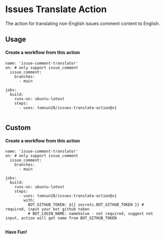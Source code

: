 
# Issues Translate Action  

The action for translating non-English issues comment content to English.   


## Usage  

#### Create a workflow from this action   

````
name: 'issue-comment-translator'
on: # only support issue_comment
  issue_comment:
    branches:
      - main

jobs:
  build:
    runs-on: ubuntu-latest
    steps:
      - uses: tomsun28/issues-translate-action@v1
          

````


## Custom  

#### Create a workflow from this action   

````
name: 'issue-comment-translator'
on: # only support issue_comment
  issue_comment:
    branches:
      - main

jobs:
  build:
    runs-on: ubuntu-latest
    steps:
      - uses: tomsun28/issues-translate-action@v1
        with:
          BOT_GITHUB_TOKEN: ${{ secrets.BOT_GITHUB_TOKEN }} # required, input your bot github token
          # BOT_LOGIN_NAME: nameValue - not required, suggest not input, action will get name from BOT_GITHUB_TOKEN
          

````

**Have Fun!**  





